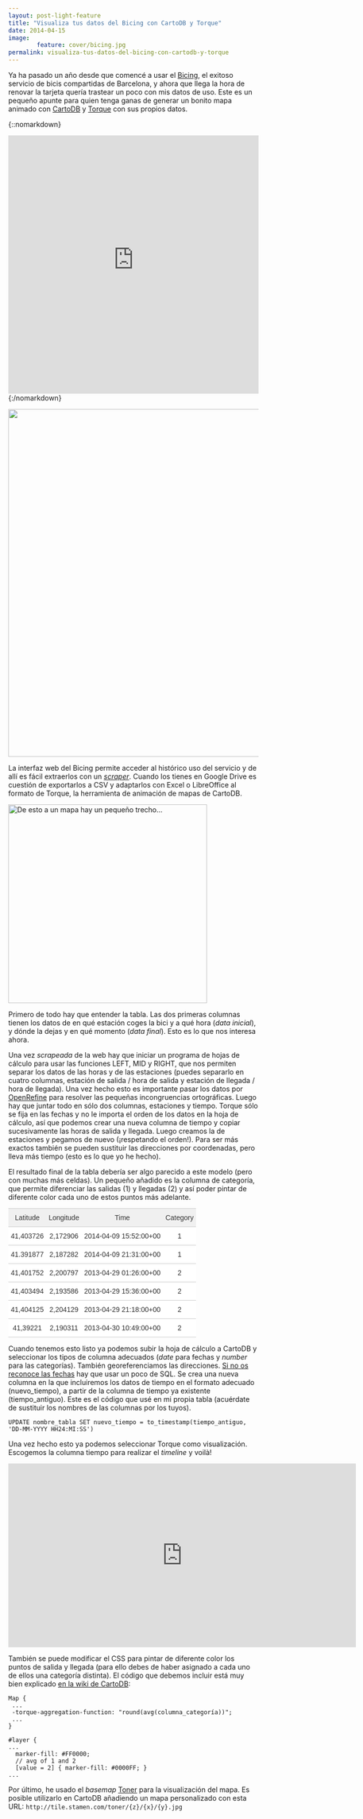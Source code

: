 ```yaml
---
layout: post-light-feature
title: "Visualiza tus datos del Bicing con CartoDB y Torque"
date: 2014-04-15
image: 
        feature: cover/bicing.jpg
permalink: visualiza-tus-datos-del-bicing-con-cartodb-y-torque
---
```

Ya ha pasado un año desde que comencé a usar el [Bicing](http://bicing.cat), el exitoso servicio de bicis compartidas de Barcelona, y ahora que llega la hora de renovar la tarjeta quería trastear un poco con mis datos de uso. Este es un pequeño apunte para quien tenga ganas de generar un bonito mapa animado con <a href="http://cartodb.com">CartoDB</a> y <a href="https://cartodb.github.io/torque/">Torque</a> con sus propios datos.

{::nomarkdown}
<iframe width='100%' height='520' frameborder='0' src='http://mgonzalezgmz.cartodb.com/viz/44dd1bde-c53e-11e3-9d87-0e230854a1cb/embed_map?title=true&description=true&search=false&shareable=true&cartodb_logo=true&layer_selector=false&legends=false&scrollwheel=true&fullscreen=true&sublayer_options=1&sql=&sw_lat=41.36018981924962&sw_lon=2.110748291015625&ne_lat=41.41569786556419&ne_lon=2.3060989379882812' allowfullscreen webkitallowfullscreen mozallowfullscreen oallowfullscreen msallowfullscreen></iframe>
{:/nomarkdown}

<p><img src="https://www.bicing.cat/sites/all/themes/bicing/images/branding-vodafone/logo-banner.jpg" style="width: 700px" alt="" /></p>

<p>La interfaz web del Bicing permite acceder al histórico uso del servicio y de allí es fácil extraerlos con un <a href="http://schoolofdata.org/handbook/recipes/scraper-extension-for-chrome/"><em>scraper</em></a>. Cuando los tienes en Google Drive es cuestión de exportarlos a CSV y adaptarlos con Excel o LibreOffice al formato de Torque, la herramienta de animación de mapas de CartoDB.</p>

<p><img src="https://dl.dropboxusercontent.com/u/55065502/instant%C3%A1nea43.png" style="width: 400px" alt="De esto a un mapa hay un pequeño trecho..." /></p>

<p>Primero de todo hay que entender la tabla. Las dos primeras columnas tienen los datos de en qué estación coges la bici y a qué hora (<em>data inicial</em>), y dónde la dejas y en qué momento (<em>data final</em>). Esto es lo que nos interesa ahora. </p>

<p>Una vez <em>scrapeada</em> de la web hay que iniciar un programa de hojas de cálculo para usar las funciones LEFT, MID y RIGHT, que nos permiten separar los datos de las horas y de las estaciones (puedes separarlo en cuatro columnas, estación de salida / hora de salida y estación de llegada / hora de llegada). Una vez hecho esto es importante pasar los datos por <a href="http://openrefine.org/">OpenRefine</a> para resolver las pequeñas incongruencias ortográficas. Luego hay que juntar todo en sólo dos columnas, estaciones y tiempo. Torque sólo se fija en las fechas y no le importa el orden de los datos en la hoja de cálculo, así que podemos crear una nueva columna de tiempo y copiar sucesivamente las horas de salida y llegada. Luego creamos la de estaciones y pegamos de nuevo (¡respetando el orden!). Para ser más exactos también se pueden sustituir las direcciones por coordenadas, pero lleva más tiempo (esto es lo que yo he hecho).</p>

<p>El resultado final de la tabla debería ser algo parecido a este modelo (pero con muchas más celdas). Un pequeño añadido es la columna de categoría, que permite diferenciar las salidas (1) y llegadas (2) y así poder pintar de diferente color cada uno de estos puntos más adelante.</p>

<style type="text/css">
.tg {border-collapse:collapse;border-spacing:0;border-color:#ccc; text-align:center; margin: 0 auto;}
.tg td{font-family:Arial, sans-serif;font-size:14px;padding:10px 5px;border-style:solid;border-width:0px;overflow:hidden;word-break:normal;border-color:#ccc;color:#333;background-color:#fff;border-top-width:1px;border-bottom-width:1px;}
.tg th{font-family:Arial, sans-serif;font-size:14px;font-weight:normal;padding:10px 5px;border-style:solid;border-width:0px;overflow:hidden;word-break:normal;border-color:#ccc;color:#333;background-color:#f0f0f0;border-top-width:1px;border-bottom-width:1px;}
</style>

<table class="tg">
  <tr>
    <th class="tg-031e">Latitude</th>
    <th class="tg-031e">Longitude</th>
    <th class="tg-031e">Time</th>
    <th class="tg-031e">Category</th>
  </tr>
  <tr>
    <td class="tg-031e">41,403726</td>
    <td class="tg-031e">2,172906</td>
    <td class="tg-031e">2014-04-09 15:52:00+00</td>
    <td class="tg-031e">1</td>
  </tr>
  <tr>
    <td class="tg-031e">41.391877</td>
    <td class="tg-031e">2,187282</td>
    <td class="tg-031e">2014-04-09 21:31:00+00</td>
    <td class="tg-031e">1</td>
  </tr>
  <tr>
    <td class="tg-031e">41,401752</td>
    <td class="tg-031e">2,200797</td>
    <td class="tg-031e">2013-04-29 01:26:00+00</td>
    <td class="tg-031e">2</td>
  </tr>
  <tr>
    <td class="tg-031e">41,403494</td>
    <td class="tg-031e">2,193586</td>
    <td class="tg-031e">2013-04-29 15:36:00+00</td>
    <td class="tg-031e">2</td>
  </tr>
  <tr>
    <td class="tg-031e">41,404125</td>
    <td class="tg-031e">2,204129</td>
    <td class="tg-031e">2013-04-29 21:18:00+00</td>
    <td class="tg-031e">2</td>
  </tr>
  <tr>
    <td class="tg-031e">41,39221</td>
    <td class="tg-031e">2,190311</td>
    <td class="tg-031e">2013-04-30 10:49:00+00</td>
    <td class="tg-031e">2</td>
  </tr>
</table>
<p></p>
<p>Cuando tenemos esto listo ya podemos subir la hoja de cálculo a CartoDB y seleccionar los tipos de columna adecuados (<em>date</em> para fechas y <em>number</em> para las categorías). También georeferenciamos las direcciones. <a href="https://gis.stackexchange.com/questions/83713/date-fails-in-string-date-in-cartodb">Si no os reconoce las fechas</a> hay que usar un poco de SQL. Se crea una nueva columna en la que incluiremos los datos de tiempo en el formato adecuado (nuevo<em>_</em>tiempo), a partir de la columna de tiempo ya existente (tiempo_antiguo). Este es el código que usé en mi propia tabla (acuérdate de sustituir los nombres de las columnas por los tuyos).</p>

<pre><code>UPDATE nombre_tabla SET nuevo_tiempo = to_timestamp(tiempo_antiguo, 'DD-MM-YYYY HH24:MI:SS')
</code></pre>

<p>Una vez hecho esto ya podemos seleccionar Torque como visualización. Escogemos la columna tiempo para realizar el <em>timeline</em> y voilà!</p>

<iframe src="http://player.vimeo.com/video/79115503" width="700" height="370" frameborder="0" webkitallowfullscreen mozallowfullscreen allowfullscreen></iframe>

<p>También se puede modificar el CSS para pintar de diferente color los puntos de salida y llegada (para ello debes de haber asignado a cada uno de ellos una categoría distinta). El código que debemos incluir está muy bien explicado <a href="https://github.com/CartoDB/torque/wiki/How-spatial-aggregation-works#can-i-use-strings-with-torque">en la wiki de CartoDB</a>:</p>

<pre><code class="css">Map {
 ...
 -torque-aggregation-function: "round(avg(columna_categoría))";
 ...
}

#layer {
...
  marker-fill: #FF0000;
  // avg of 1 and 2
  [value = 2] { marker-fill: #0000FF; }
...
</code></pre>
<p></p>
<p>Por último, he usado el <em>basemap</em> <a href="http://maps.stamen.com/">Toner</a> para la visualización del mapa. Es posible utilizarlo en CartoDB añadiendo un mapa personalizado con esta URL: <code>http://tile.stamen.com/toner/{z}/{x}/{y}.jpg</code></p>